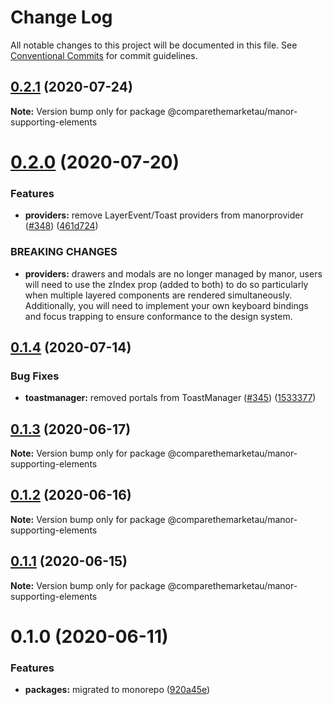 # Change Log

All notable changes to this project will be documented in this file.
See [Conventional Commits](https://conventionalcommits.org) for commit guidelines.

## [0.2.1](https://github.com/comparethemarketau/manor-react/compare/@comparethemarketau/manor-supporting-elements@0.2.0...@comparethemarketau/manor-supporting-elements@0.2.1) (2020-07-24)

**Note:** Version bump only for package @comparethemarketau/manor-supporting-elements





# [0.2.0](https://github.com/comparethemarketau/manor-react/compare/@comparethemarketau/manor-supporting-elements@0.1.4...@comparethemarketau/manor-supporting-elements@0.2.0) (2020-07-20)


### Features

* **providers:** remove LayerEvent/Toast providers from manorprovider ([#348](https://github.com/comparethemarketau/manor-react/issues/348)) ([461d724](https://github.com/comparethemarketau/manor-react/commit/461d72498fca1aca9de0056a27d1a3d17a89ea77))


### BREAKING CHANGES

* **providers:** drawers and modals are no longer managed by manor, users will need to use the
zIndex prop (added to both) to do so particularly when multiple layered components are rendered
simultaneously. Additionally, you will need to implement your own keyboard bindings and focus
trapping to ensure conformance to the design system.





## [0.1.4](https://github.com/comparethemarketau/manor-react/compare/@comparethemarketau/manor-supporting-elements@0.1.3...@comparethemarketau/manor-supporting-elements@0.1.4) (2020-07-14)


### Bug Fixes

* **toastmanager:** removed portals from ToastManager ([#345](https://github.com/comparethemarketau/manor-react/issues/345)) ([1533377](https://github.com/comparethemarketau/manor-react/commit/1533377910e9cbac266abe24fae1ee42eba4c52f))





## [0.1.3](https://github.com/comparethemarketau/manor-react/compare/@comparethemarketau/manor-supporting-elements@0.1.2...@comparethemarketau/manor-supporting-elements@0.1.3) (2020-06-17)

**Note:** Version bump only for package @comparethemarketau/manor-supporting-elements





## [0.1.2](https://github.com/comparethemarketau/manor-react/compare/@comparethemarketau/manor-supporting-elements@0.1.1...@comparethemarketau/manor-supporting-elements@0.1.2) (2020-06-16)

**Note:** Version bump only for package @comparethemarketau/manor-supporting-elements





## [0.1.1](https://github.com/comparethemarketau/manor-react/compare/@comparethemarketau/manor-supporting-elements@0.1.0...@comparethemarketau/manor-supporting-elements@0.1.1) (2020-06-15)

**Note:** Version bump only for package @comparethemarketau/manor-supporting-elements





# 0.1.0 (2020-06-11)


### Features

* **packages:** migrated to monorepo ([920a45e](https://github.com/comparethemarketau/manor-react/commit/920a45ec4b40a19de32f39f29693cbe1b1f314ae))
